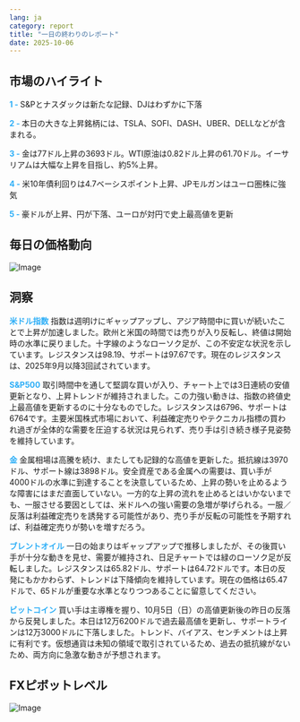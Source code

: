 ```yaml
---
lang: ja
category: report
title: "一日の終わりのレポート"
date: 2025-10-06
---
```



<h2>市場のハイライト</h2>
<strong style="color: #2caef7;">1 - </strong> S&Pとナスダックは新たな記録、DJはわずかに下落

<strong style="color: #2caef7;">2 - </strong> 本日の大きな上昇銘柄には、TSLA、SOFI、DASH、UBER、DELLなどが含まれる。

<strong style="color: #2caef7;">3 - </strong> 金は77ドル上昇の3693ドル。WTI原油は0.82ドル上昇の61.70ドル。イーサリアムは大幅な上昇を目指し、約5%上昇。


<strong style="color: #2caef7;">4 - </strong> 米10年債利回りは4.7ベーシスポイント上昇、JPモルガンはユーロ圏株に強気

<strong style="color: #2caef7;">5 - </strong> 豪ドルが上昇、円が下落、ユーロが対円で史上最高値を更新



<h2>毎日の価格動向</h2>
<img src="https://markleighedu.github.io/img/Oct-2025/06-Oct-2025/price.jpg" alt="Image"/>

<h2>洞察</h2>
<strong style="color: #2caef7;">米ドル指数</strong> 指数は週明けにギャップアップし、アジア時間中に買いが続いたことで上昇が加速しました。欧州と米国の時間では売りが入り反転し、終値は開始時の水準に戻りました。十字線のようなローソク足が、この不安定な状況を示しています。レジスタンスは98.19、サポートは97.67です。現在のレジスタンスは、2025年9月以降3回試されています。

<strong style="color: #2caef7;">S&P500</strong> 取引時間中を通して堅調な買いが入り、チャート上では3日連続の安値更新となり、上昇トレンドが維持されました。この力強い動きは、指数の終値史上最高値を更新するのに十分なものでした。レジスタンスは6796、サポートは6764です。主要米国株式市場において、利益確定売りやテクニカル指標の買われ過ぎが全体的な需要を圧迫する状況は見られず、売り手は引き続き様子見姿勢を維持しています。

<strong style="color: #2caef7;">金</strong> 金属相場は高騰を続け、またしても記録的な高値を更新した。抵抗線は3970ドル、サポート線は3898ドル。安全資産である金属への需要は、買い手が4000ドルの水準に到達することを決意しているため、上昇の勢いを止めるような障害にはまだ直面していない。一方的な上昇の流れを止めるとはいかないまでも、一服させる要因としては、米ドルへの強い需要の急増が挙げられる。一服／反落は利益確定売りを誘発する可能性があり、売り手が反転の可能性を予期すれば、利益確定売りが勢いを増すだろう。

<strong style="color: #2caef7;">ブレントオイル</strong> 一日の始まりはギャップアップで推移しましたが、その後買い手が十分な動きを見せ、需要が維持され、日足チャートでは緑のローソク足が反転しました。レジスタンスは65.82ドル、サポートは64.72ドルです。本日の反発にもかかわらず、トレンドは下降傾向を維持しています。現在の価格は65.47ドルで、65ドルが重要な水準となりつつあることに留意してください。

<strong style="color: #2caef7;">ビットコイン</strong> 買い手は主導権を握り、10月5日（日）の高値更新後の昨日の反落から反発しました。本日は12万6200ドルで過去最高値を更新し、サポートラインは12万3000ドルに下落しました。トレンド、バイアス、センチメントは上昇に有利です。仮想通貨は未知の領域で取引されているため、過去の抵抗線がないため、両方向に急激な動きが予想されます。



<h2>FXピボットレベル</h2>
<img src="https://markleighedu.github.io/img/Oct-2025/06-Oct-2025/pivot.jpg" alt="Image"/>